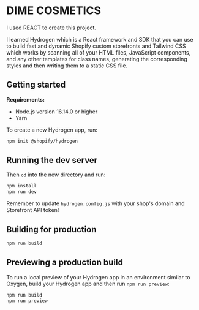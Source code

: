 # DIME COSMETICS

I used REACT to create this project.

I learned Hydrogen which is a React framework and SDK that you can use to 
build fast and dynamic Shopify custom storefronts and Tailwind CSS which 
works by scanning all of your HTML files, JavaScript components, and any 
other templates for class names, generating the corresponding styles and 
then writing them to a static CSS file.

## Getting started

**Requirements:**

- Node.js version 16.14.0 or higher
- Yarn

To create a new Hydrogen app, run:

```bash
npm init @shopify/hydrogen
```

## Running the dev server

Then `cd` into the new directory and run:

```bash
npm install
npm run dev
```

Remember to update `hydrogen.config.js` with your shop's domain and Storefront API token!

## Building for production

```bash
npm run build
```

## Previewing a production build

To run a local preview of your Hydrogen app in an environment similar to Oxygen, build your Hydrogen app and then run `npm run preview`:

```bash
npm run build
npm run preview
```
